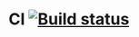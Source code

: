 # CI [![Build status](https://ci.appveyor.com/api/projects/status/7w753xs6l553hsce?svg=true)](https://ci.appveyor.com/project/TamaraSibileva/hw5-test-mode)
